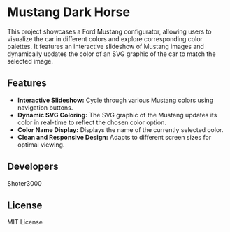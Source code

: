# Mustang Dark Horse

This project showcases a Ford Mustang configurator, allowing users to visualize the car in different colors and explore corresponding color palettes.  It features an interactive slideshow of Mustang images and dynamically updates the color of an SVG graphic of the car to match the selected image.

## Features

* **Interactive Slideshow:** Cycle through various Mustang colors using navigation buttons.
* **Dynamic SVG Coloring:** The SVG graphic of the Mustang updates its color in real-time to reflect the chosen color option.
* **Color Name Display:**  Displays the name of the currently selected color.
* **Clean and Responsive Design:** Adapts to different screen sizes for optimal viewing.


## Developers

Shoter3000

## License

MIT License